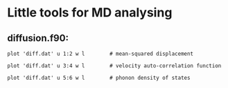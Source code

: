 # Little tools for MD analysing

## diffusion.f90:
`plot 'diff.dat' u 1:2 w l        # mean-squared displacement`

`plot 'diff.dat' u 3:4 w l        # velocity auto-correlation function`

`plot 'diff.dat' u 5:6 w l        # phonon density of states`